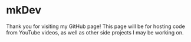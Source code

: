 # mkDev
Thank you for visiting my GitHub page!
This page will be for hosting code from YouTube videos, as well as other side projects I may be working on.
